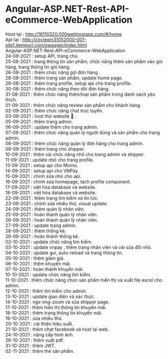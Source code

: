 # Angular-ASP.NET-Rest-API-eCommerce-WebApplication
Host tại : http://18110320.000webhostapp.com/#/home <br>
Api tại : http://circleqm31052000-001-site1.itempurl.com/swagger/index.html <br>
Angular-ASP.NET-Rest-API-eCommerce-WebApplication <br>
24-08-2021 : setup API, trang chủ.<br>
25-08-2021 : trang thông tin sản phẩm, chức năng thêm sản phẩm vào giỏ hàng, trang thông tin giỏ hàng.<br>
26-08-2021 : thêm chức năng gửi đơn hàng .<br>
28-08-2021 : thêm trang sản phẩm, update home page.<br>
29-08-2021 : thêm trang profile, setup api cho trang profile.<br>
30-08-2021 : thêm chức năng theo dõi đơn hàng.<br>
31-08-2021 : thêm chức năng thêm/loại sản phẩm trong danh sách yêu thích.<br>
01-09-2021 : thêm chức năng review sản phẩm cho khách hàng.<br>
02-09-2021 : thêm chức năng chat trực tuyến.<br>
03-09-2021 : host thử website :triumph: .<br>
05-09-2021 : thêm trang admin.<br>
06-09-2021 : update thêm cho trang admin.<br> 
07-09-2021 : thêm chức năng quản lý người dùng và sản phẩm cho trang admin.<br> 
08-09-2021 : thêm chức năng quản lý đơn hàng cho trang admin.<br>
09-09-2021 : thêm trang cho shipper.<br>
10-09-2021 : thêm vài chức năng nhỏ cho trang admin và shipper.<br>
11-09-2021 : update nhỏ cho trang profile.<br>
13-09-2021 : setup api cho Momo.<br>
14-09-2021 : setup api cho VNPay.<br>
15-09-2021 : chỉnh sửa nhỏ cho api.<br>
16-09-2021 : chỉnh sửa homepage, tách profile component.<br>
17-09-2021 : việt hóa database và website.<br>
18-09-2021 : việt hóa database và website.<br>
22-09-2021 : thêm trang tìm kiếm và tin tức.<br>
23-09-2021 : chỉnh sửa nhiều thứ, visual update.<br>
24-09-2021 : thêm quản lý nhân viên.<br>
25-09-2021 : hoàn thành quản lý nhân viên.<br>
26-09-2021 : hoàn thành quản lý nhân viên.<br>
27-09-2021 : update trang admin.<br>
28-09-2021 : thêm thống kê.<br>
29-09-2021 : hoàn thành thống kê.<br>
02-10-2021 : update chức năng tìm kiếm.<br>
03-10-2021 : update vnpay , thêm trang nhân viên và vài sửa đổi nhỏ.<br>
04-10-2021 : update gui, auto-reload và trang thông tin.<br>
05-10-2021 : thêm giảm giá.<br>
06-10-2021 : thêm khuyến mãi.<br>
07-10-2021 : hoàn thành khuyến mãi.<br>
10-10-2021 : update chức năng tìm kiếm.<br>
11-10-2021 : thêm chức năng chọn sản phẩm hiển thị và xuất file excel cho admin.<br>
12-10-2021 : thêm tìm kiếm cho admin.<br>
13-10-2021 : update giao diện và xác thực.<br>
14-10-2021 : ngx-img-zoom và sửa shipper page.<br>
17-10-2021 : thêm hiển thị thông tin khuyến mãi.<br>
18-10-2021 : thêm trang thông tin khuyến mãi.<br>
19-10-2021 : sửa nhiều thứ.<br>
20-10-2021 : cải thiện hiệu suất.<br>
21-10-2021 : thêm chat facebook và host lại web.<br>
24-10-2021 : nâng cấp hình ảnh.<br>
26-10-2021 : thêm xuất pdf.<br>
31-10-2021 : thêm JWT.<br>
02-11-2021 : thêm thẻ sản phẩm.<br>
